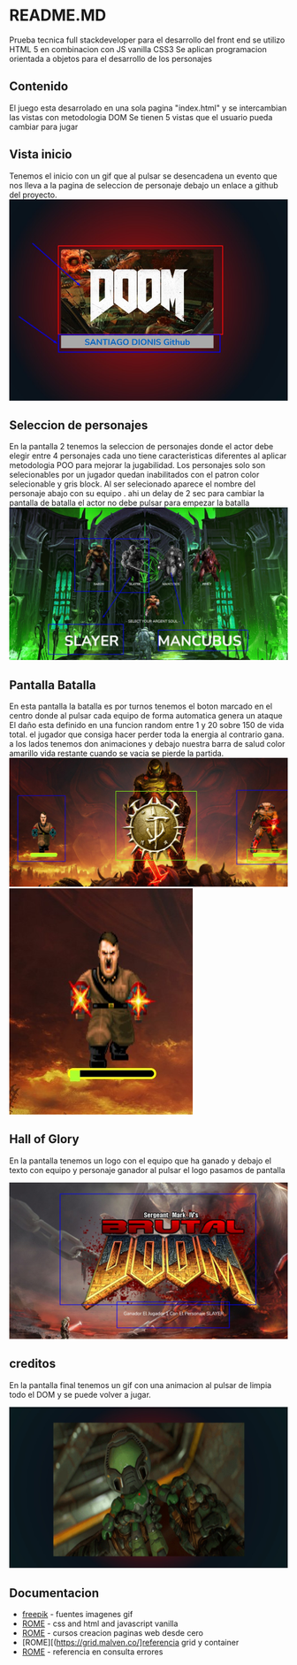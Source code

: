 # README.MD
Prueba tecnica full stackdeveloper
para el desarrollo del front end se utilizo HTML 5 en combinacion con JS vanilla CSS3 
Se aplican programacion orientada a objetos para el desarrollo de los personajes 

## Contenido

El juego esta desarrolado en una sola pagina "index.html" y se intercambian las vistas con metodologia DOM
Se tienen 5 vistas que el usuario pueda cambiar  para jugar

## Vista inicio
Tenemos el inicio con un gif que al pulsar se desencadena un evento que nos lleva a la pagina de seleccion de personaje
debajo un enlace a github del proyecto.
![](/readme/01-pantalla-inicio.jpg)



## Seleccion de personajes 

En la pantalla 2 tenemos la seleccion de personajes donde el actor debe elegir entre 4 personajes cada uno tiene caracteristicas diferentes al aplicar metodologia POO para mejorar la jugabilidad.
Los personajes solo son selecionables por un jugador quedan inabilitados con el patron color selecionable y gris block.
Al ser selecionado aparece el nombre del personaje abajo con su equipo .
ahi un delay de 2 sec para cambiar la pantalla de batalla el actor no debe pulsar para empezar la batalla
![](/readme/02-seleccion-personaje.jpg)


## Pantalla Batalla

En esta pantalla la batalla es por turnos
tenemos el boton marcado en el centro donde al pulsar cada equipo  de forma automatica genera un ataque
El daño esta definido en una funcion random entre 1 y 20 sobre  150 de vida total.
el jugador que consiga hacer perder toda la energia al contrario gana. 
a los lados tenemos don animaciones y debajo nuestra barra de salud  color amarillo vida restante cuando se vacia se pierde la partida.
![](/readme/03-batalla.jpg)
![](/readme/03-gif-batalla.jpg)

## Hall of Glory
En la pantalla tenemos un logo con el equipo que ha ganado y debajo el texto con equipo y personaje ganador
al pulsar el logo pasamos de pantalla

![](/readme/04-Hall-of-glory.jpg)

## creditos
En la pantalla final tenemos un gif con una animacion
al pulsar de limpia todo el DOM y se puede volver a jugar.

![](/readme/05-creditos.jpg)

## Documentacion

* [freepik](https://www.freepik.com/font/blackpast#&position=1&from_view=detail#&position=1&from_view=detail) -  fuentes imagenes gif
* [ROME](https://manz.dev//) - css and html and javascript vanilla
* [ROME](https://www.udemy.com/) - cursos creacion paginas web desde cero
* [ROME][(https://grid.malven.co/]referencia grid y container
* [ROME](https://es.stackoverflow.com/) - referencia en consulta errores

